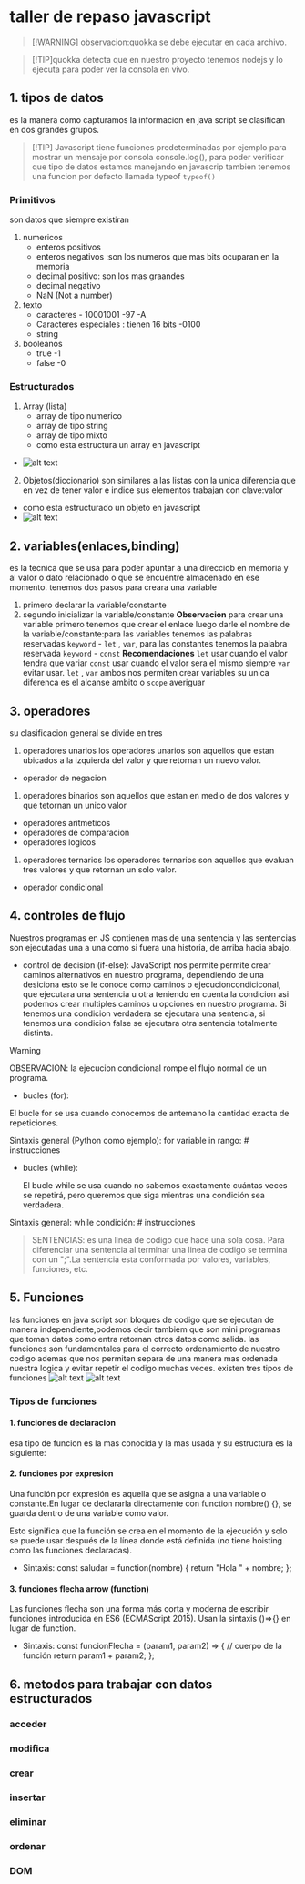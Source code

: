 # taller de repaso javascript
> [!WARNING] observacion:quokka se debe ejecutar en cada archivo.

> [!TIP]quokka detecta que en nuestro proyecto tenemos nodejs y lo ejecuta para poder ver la consola en vivo.
## 1. tipos de datos
es la manera como capturamos la informacion en java script se clasifican en dos grandes grupos.
> [!TIP] Javascript  tiene funciones predeterminadas por ejemplo para mostrar un mensaje por consola console.log(), para poder verificar que tipo de datos estamos manejando en javascrip tambien tenemos una funcion por defecto llamada typeof `typeof()`
> 
### Primitivos
son datos que siempre existiran
1. numericos 
   - enteros positivos
   - enteros negativos :son los numeros que mas bits ocuparan en la memoria
   - decimal positivo: son los mas graandes
   - decimal negativo
   - NaN (Not a number)
2. texto
   - caracteres    - 10001001 -97 -A
   - Caracteres especiales : tienen 16 bits -0100
   - string
3. booleanos
   - true -1
   - false -0


### Estructurados

1. Array (lista)
   - array de tipo numerico
   - array de tipo string
   - array de tipo mixto 
   - como esta estructura un array en javascript
 - ![alt text](image.png)

2. Objetos(diccionario)
son similares a las listas con la unica diferencia que en vez de tener valor e indice sus elementos trabajan con clave:valor
- como esta estructurado un objeto en javascript
- ![alt text](image-1.png)


## 2. variables(enlaces,binding)
es la tecnica que se usa para poder apuntar a una direcciob en memoria y al valor o dato relacionado o que se encuentre almacenado en ese momento.
tenemos dos pasos para creara una variable
1. primero declarar la variable/constante
2. segundo inicializar la variable/constante
**Observacion** para crear una variable primero tenemos que crear el enlace luego darle el nombre de la variable/constante:para las variables tenemos las palabras reservadas `keyword` - `let` ,  `var`, para las constantes tenemos la palabra reservada `keyword` - `const`
**Recomendaciones**
`let` usar cuando el valor tendra que variar
`const` usar cuando el valor sera el mismo siempre
 `var` evitar usar.
 `let` ,  `var` ambos nos permiten crear variables su unica diferenca es el alcanse ambito o `scope`
 averiguar


## 3. operadores
su clasificacion general se divide en tres
1. operadores unarios
   los operadores unarios son aquellos que estan ubicados a la izquierda del valor y que retornan un nuevo valor.
- operador de negacion
  
1. operadores binarios
   son aquellos que estan en medio de dos valores y que tetornan un unico valor
- operadores aritmeticos
- operadores de comparacion
- operadores logicos
  
1. operadores ternarios
   los operadores ternarios son aquellos que evaluan tres valores y que retornan un solo valor.
- operador condicional
  
## 4. controles de flujo
Nuestros programas en JS contienen mas de una sentencia y las sentencias son ejecutadas una a una como si fuera una historia, de arriba hacia abajo. 
- control de decision (if-else): JavaScript nos permite permite crear caminos alternativos en nuestro programa, dependiendo de una desiciona esto se le conoce como caminos o ejecucioncondiciconal, que ejecutara una sentencia u otra teniendo en cuenta la condicion asi podemos crear multiples caminos u opciones en nuestro programa.
Si tenemos una condicion verdadera se ejecutara una sentencia, si tenemos una condicion false se ejecutara otra sentencia totalmente distinta.
> [!WARNING] 
> OBSERVACION: la ejecucion condicional rompe el flujo normal de un programa.
> 
- bucles (for): 
  
El bucle for se usa cuando conocemos de antemano la cantidad exacta de repeticiones.

Sintaxis general (Python como ejemplo):
for variable in rango:
    # instrucciones

- bucles (while):
  
  El bucle while se usa cuando no sabemos exactamente cuántas veces se repetirá, pero queremos que siga mientras una condición sea verdadera.

Sintaxis general:
while condición:
    # instrucciones
  
> SENTENCIAS: es una linea de codigo que hace una sola cosa. Para diferenciar una sentencia al terminar una linea de codigo se termina con un ";".La sentencia esta conformada por valores, variables, funciones, etc.
## 5. Funciones
las funciones en java script son bloques de codigo que se ejecutan de manera independiente,podemos decir tambiem que son mini programas que toman datos como entra retornan otros datos como salida.
las funciones son fundamentales para el correcto ordenamiento de nuestro codigo ademas que nos permiten separa de una manera mas ordenada  nuestra logica y evitar repetir el codigo muchas veces.
existen tres tipos de funciones
![alt text](image.png)
![alt text](image.png)
### Tipos de funciones
#### 1. funciones de declaracion
esa tipo de funcion es la mas conocida y la mas usada y su estructura es la siguiente:
#### 2. funciones por expresion

Una función por expresión es aquella que se asigna a una variable o constante.En lugar de declararla directamente con function nombre() {}, se guarda dentro de una variable como valor.

Esto significa que la función se crea en el momento de la ejecución y solo se puede usar después de la línea donde está definida (no tiene hoisting como las funciones declaradas).

- Sintaxis:
const saludar = function(nombre) {
  return "Hola " + nombre;
};
#### 3. funciones flecha arrow (function)

Las funciones flecha son una forma más corta y moderna de escribir funciones introducida en ES6 (ECMAScript 2015).
Usan la sintaxis ()=>{} en lugar de function.

- Sintaxis:
const funcionFlecha = (param1, param2) => {
  // cuerpo de la función
  return param1 + param2;
};

## 6. metodos para trabajar con datos estructurados
### acceder
### modifica
### crear
### insertar
### eliminar
### ordenar
### DOM